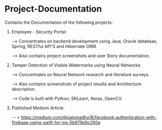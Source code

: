 # Project-Documentation
Contains the Documentation of the following projects:
1. Employee - Security Portal:

     --> Concentrates on backend development using Java, Oracle database, Spring, RESTful API'S and Hibernate ORM. 
 
     --> Also contains project screenshots and user Story documentation.
 
2. Tamper Detection of Visible Watermarks using Neural Networks:

     --> Concentrates on Neural Network research and literature surveys.
 
     --> Also contains screenshots of project results and Architecture description.
 
     --> Code is built with Python, SKLearn, Keras, OpenCV.
     
     
3. Published Medium Article: 

     -- > https://medium.com/@palsmadhu18/facebook-authentication-with-firebase-using-swift-for-ios-5b979e8c260a
